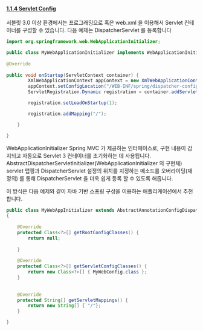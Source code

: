 #### [1.1.4 Servlet Config](https://docs.spring.io/spring/docs/current/spring-framework-reference/web.html#mvc-container-config)


서블릿 3.0 이상 환경에서는 프로그래밍으로 혹은 web.xml 을 이용해서 Servlet 컨테이너를 구성할 수 있습니다. 다음 예제는 DispatcherServlet 를 등록합니다

```java
import org.springframework.web.WebApplicationInitializer;

public class MyWebApplicationInitializer implements WebApplicationInitializer {
    
@Override
    
public void onStartup(ServletContext container) {
        XmlWebApplicationContext appContext = new XmlWebApplicationContext();
        appContext.setConfigLocation("/WEB-INF/spring/dispatcher-config.xml");
        ServletRegistration.Dynamic registration = container.addServlet("dispatcher", new DispatcherServlet(appContext));

        registration.setLoadOnStartup(1);

        registration.addMapping("/");

    }

}
```

WebApplicationInitializer Spring MVC 가 제공하는 인터페이스로, 구현 내용이 감지되고 자동으로 Servlet 3 컨테이너를 초기화하는 데 사용됩니다. 
AbstractDispatcherServletInitializer(WebApplicationInitializer 의 구현체) servlet 맵핑과 DispatcherServlet 설정의 위치를 지정하는 메소드를 오버라이딩(재정의) 를 통해 DispatcherServlet 을 더욱 쉽게 등록 할 수 있도록 해줍니다.

이 방식은 다음 예제와 같이 자바 기반 스프링 구성을 이용하는 애플리케이션에서 추천합니다.

```java
public class MyWebAppInitializer extends AbstractAnnotationConfigDispatcherServletInitializer 
{
    
    @Override   
    protected Class<?>[] getRootConfigClasses() {
        return null;
    
    }
    
    @Override        
    protected Class<?>[] getServletConfigClasses() {                
        return new Class<?>[] { MyWebConfig.class };
    }
    
        
    @Override
    protected String[] getServletMappings() {
        return new String[] { "/"};
    }

}
```

